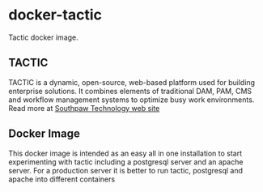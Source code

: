 docker-tactic
=================

Tactic docker image.

TACTIC
------
TACTIC is a dynamic, open-source, web-based platform used for building enterprise solutions. It combines elements of traditional DAM, PAM, CMS and workflow management systems to optimize busy work environments. Read more at [Southpaw Technology web site](http://www.southpawtech.com/tactic/)

Docker Image
------------
This docker image is intended as an easy all in one installation to start experimenting with tactic including a postgresql server and an apache server. For a production server it is better to run tactic, postgresql and apache into different containers
